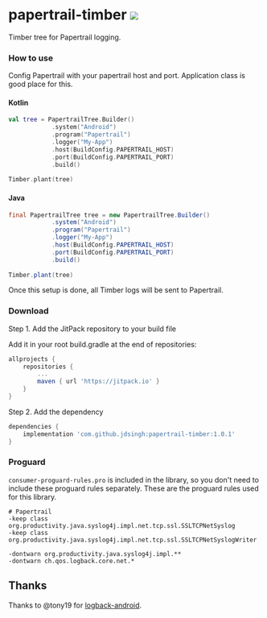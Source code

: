 # papertrail-timber [![](https://jitpack.io/v/jdsingh/papertrail-timber.svg)](https://jitpack.io/#jdsingh/papertrail-timber)

Timber tree for Papertrail logging.

### How to use

Config Papertrail with your papertrail host and port. Application class is good place for this.

#### Kotlin
```kotlin
val tree = PapertrailTree.Builder()
            .system("Android")
            .program("Papertrail")
            .logger("My-App")
            .host(BuildConfig.PAPERTRAIL_HOST)
            .port(BuildConfig.PAPERTRAIL_PORT)
            .build()
            
Timber.plant(tree)
```

#### Java
```java
final PapertrailTree tree = new PapertrailTree.Builder()
            .system("Android")
            .program("Papertrail")
            .logger("My-App")
            .host(BuildConfig.PAPERTRAIL_HOST)
            .port(BuildConfig.PAPERTRAIL_PORT)
            .build()
            
Timber.plant(tree)
```

Once this setup is done, all Timber logs will be sent to Papertrail.

### Download

Step 1. Add the JitPack repository to your build file

Add it in your root build.gradle at the end of repositories:

```groovy
allprojects {
    repositories {
        ...
        maven { url 'https://jitpack.io' }
    }
}
```

Step 2. Add the dependency

```groovy
dependencies {
    implementation 'com.github.jdsingh:papertrail-timber:1.0.1'
}
```

### Proguard

`consumer-proguard-rules.pro` is included in the library, so you don't need to include these
proguard rules separately. These are the proguard rules used for this library.

```proguard
# Papertrail
-keep class org.productivity.java.syslog4j.impl.net.tcp.ssl.SSLTCPNetSyslog
-keep class org.productivity.java.syslog4j.impl.net.tcp.ssl.SSLTCPNetSyslogWriter

-dontwarn org.productivity.java.syslog4j.impl.**
-dontwarn ch.qos.logback.core.net.*

```

Thanks
------

Thanks to @tony19 for [logback-android](https://github.com/tony19/logback-android).
